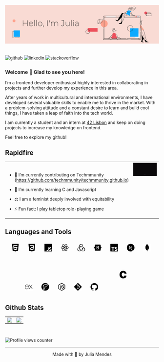 <img src="https://raw.githubusercontent.com/juliamendesc/juliamendesc/main/.github/hello02.png" align="left" />

<br/> <br/><br/><br/><br/><br/><br/><br/>

<a href="https://github.com/juliamendesc" target="_blank">
<img src=https://img.shields.io/badge/github-%2324292e.svg?&style=for-the-badge&logo=github&logoColor=white alt=github style="margin-bottom: 5px;" />
</a>
<a href="https://linkedin.com/in/juliamendesc" target="_blank">
<img src=https://img.shields.io/badge/linkedin-%231E77B5.svg?&style=for-the-badge&logo=linkedin&logoColor=white alt=linkedin style="margin-bottom: 5px;" />
</a>
<a href="https://stackoverflow.com/users/12961574" target="_blank">
<img src=https://img.shields.io/badge/stackoverflow-%23F28032.svg?&style=for-the-badge&logo=stackoverflow&logoColor=white alt=stackoverflow style="margin-bottom: 5px;" />
</a>

### Welcome 👋 Glad to see you here!

I’m a frontend developer enthusiast highly interested in collaborating in projects and further develop my experience in this area.

After years of work in multicultural and international environments, I have developed several valuable skills to enable me to thrive in the market. With a problem-solving attitude and a constant desire to learn and build cool things, I have taken a leap of faith into the tech world.

I am currently a student and an intern at [42 Lisbon](https://www.42lisboa.com/en/) and keep on doing projects to increase my knowledge on frontend.

Feel free to explore my github!

## Rapidfire

<table><tr><td valign="top" width="50%">

<br />

- 🔭 I’m currently contributing on Techmmunity (https://github.com/techmmunity/techmmunity.github.io)

- 🌱 I’m currently learning C and Javascript

- ⚖️ I am a feminist deeply involved with equitability

- ⚡ Fun fact: I play tabletop role-playing game

</td><td valign="top" width="50%">
<img src=".github\helloworld.gif" data-canonical-src="https://gyazo.com/eb5c5741b6a9a16c692170a41a49c858.png" />
</td></tr></table>

## Languages and Tools

<div align="center">
<img style="margin: 10px; padding-right: 5px" src=".github\html5.svg" alt="HTML5" height="25" />
<img style="margin: 10px; padding-right: 5px" src=".github\css3.svg" alt="CSS3" height="25" />
<img style="margin: 10px; padding-right: 5px" src=".github\javascript.svg" alt="JavaScript" height="25" />
<img style="margin: 10px; padding-right: 5px" src=".github\react.svg" alt="React" height="25" />
<img style="margin: 10px; padding-right: 5px" src=".github\redux.svg" alt="Redux" height="25" />
<img style="margin: 10px; padding-right: 5px" src=".github\bootstrap.svg" alt="Bootstrap" height="25" />
<img style="margin: 10px; padding-right: 5px" src=".github\typescript.svg" alt="TypeScript" height="25" />
<img style="margin: 10px; padding-right: 5px" src=".github\next-dot-js.svg" alt="NextJS" height="25" />
<img style="margin: 10px; padding-right: 5px" src=".github\mongodb.svg" alt="MongoDB" height="25" />
<img style="margin: 10px; padding-right: 5px" src=".github\express.svg" alt="Express.js" height="25" />
<img style="margin: 10px; padding-right: 5px" src=".github\sass.svg" alt="Sass" height="25" />
<img style="margin: 10px; padding-right: 5px" src=".github\node-dot-js.svg" alt="Node.js" height="25" />
<img style="margin: 10px; padding-right: 5px" src=".github\git.svg" alt="Git" height="25" />
<img style="margin: 10px; padding-right: 5px" src=".github\github.svg" alt="Github" height="25" />
<img style="margin: 50px" src=".github\c.svg" alt="C" height="25" />
</div>

## Github Stats

<table><tr><td valign="top" width="50%">

<img src="https://github-readme-stats.vercel.app/api?username=juliamendesc&show_icons=true&theme=vue&count_private=true&hide_border=true" align="left" style="width: 100%" />

</td><td valign="top" width="50%">

<img src="https://github-readme-stats.vercel.app/api/top-langs/?username=juliamendesc&hide_border=true&theme=vue&layout=compact" align="left" style="width: 100%" />

</td></tr></table>

<br/>

![Profile views counter](https://komarev.com/ghpvc/?username=juliamendesc&&style=flat-square)

---

<div align="center">Made with 💜 by Julia Mendes</div>
